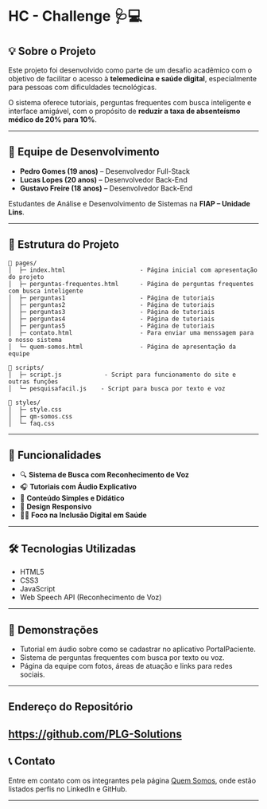  
# HC - Challenge 🩺💻

## 💡 Sobre o Projeto

Este projeto foi desenvolvido como parte de um desafio acadêmico com o objetivo de facilitar o acesso à **telemedicina e saúde digital**, especialmente para pessoas com dificuldades tecnológicas. 

O sistema oferece tutoriais, perguntas frequentes com busca inteligente e interface amigável, com o propósito de **reduzir a taxa de absenteísmo médico de 20% para 10%**.

---

## 👥 Equipe de Desenvolvimento

- **Pedro Gomes (19 anos)** – Desenvolvedor Full-Stack  
- **Lucas Lopes (20 anos)** – Desenvolvedor Back-End  
- **Gustavo Freire (18 anos)** – Desenvolvedor Back-End  

Estudantes de Análise e Desenvolvimento de Sistemas na **FIAP – Unidade Lins**.

---

## 📁 Estrutura do Projeto

```
📂 pages/
│  ├─ index.html                     - Página inicial com apresentação do projeto
│  ├─ perguntas-frequentes.html      - Página de perguntas frequentes com busca inteligente
│  ├─ perguntas1                     - Página de tutoriais
│  ├─ perguntas2                     - Página de tutoriais
│  ├─ perguntas3                     - Página de tutoriais
│  ├─ perguntas4                     - Página de tutoriais
│  ├─ perguntas5                     - Página de tutoriais
│  ├─ contato.html                   - Para enviar uma menssagem para o nosso sistema
│  └─ quem-somos.html                - Página de apresentação da equipe

📂 scripts/
│  ├─ script.js            - Script para funcionamento do site e outras funções
│  └─ pesquisafacil.js    - Script para busca por texto e voz

📂 styles/
│  ├─ style.css
│  ├─ qm-somos.css
│  └─ faq.css
```

---

## 🚀 Funcionalidades

- 🔍 **Sistema de Busca com Reconhecimento de Voz**
- 🎧 **Tutoriais com Áudio Explicativo**
- 🧠 **Conteúdo Simples e Didático**
- 📱 **Design Responsivo**
- 👨‍⚕️ **Foco na Inclusão Digital em Saúde**

---

## 🛠️ Tecnologias Utilizadas

- HTML5
- CSS3
- JavaScript
- Web Speech API (Reconhecimento de Voz)

---

## 📸 Demonstrações

- Tutorial em áudio sobre como se cadastrar no aplicativo PortalPaciente.
- Sistema de perguntas frequentes com busca por texto ou voz.
- Página da equipe com fotos, áreas de atuação e links para redes sociais.

---
## Endereço do Repositório

https://github.com/PLG-Solutions
---

## 📞 Contato

Entre em contato com os integrantes pela página [Quem Somos](quem-somos.html), onde estão listados perfis no LinkedIn e GitHub.

---
